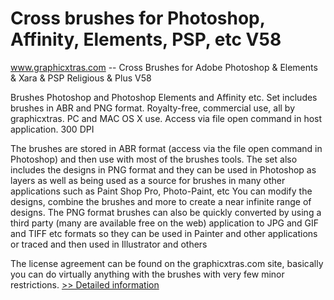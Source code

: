 # Cross brushes for Photoshop, Affinity, Elements, PSP, etc V58
www.graphicxtras.com -- Cross Brushes for Adobe Photoshop & Elements & Xara & PSP Religious & Plus V58

Brushes Photoshop and Photoshop Elements and Affinity etc. Set includes brushes in ABR and PNG format. Royalty-free, commercial use, all by graphicxtras. PC and MAC OS X use. Access via file open command in host application. 300 DPI



The brushes are stored in ABR format (access via the file open command in Photoshop) and then use with most of the brushes tools. The set also includes the designs in PNG format and they can be used in Photoshop as layers as well as being used as a source for brushes in many other applications such as Paint Shop Pro, Photo-Paint, etc You can modify the designs, combine the brushes and more to create a near infinite range of designs. The PNG format brushes can also be quickly converted by using a third party (many are available free on the web) application to JPG and GIF and TIFF etc formats so they can be used in Painter and other applications or traced and then used in Illustrator and others

The license agreement can be found on the graphicxtras.com site, basically you can do virtually anything with the brushes with very few minor restrictions.
[>> Detailed information](https://secure.shareit.com/shareit/product.html?productid=300425566&affiliateid=200057808)